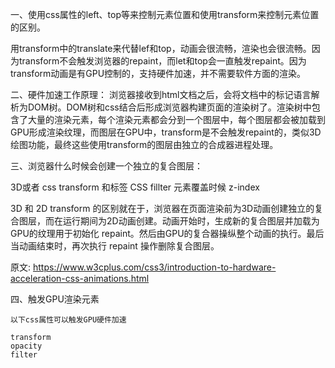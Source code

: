 一、使用css属性的left、top等来控制元素位置和使用transform来控制元素位置的区别。

用transform中的translate来代替lef和top，动画会很流畅，渲染也会很流畅。因为transform不会触发浏览器的repaint，而let和top会一直触发repaint。因为transform动画是有GPU控制的，支持硬件加速，并不需要软件方面的渲染。

二、硬件加速工作原理：
浏览器接收到html文档之后，会将文档中的标记语言解析为DOM树。DOM树和css结合后形成浏览器构建页面的渲染树了。渲染树中包含了大量的渲染元素，每个渲染元素都会分到一个图层中，每个图层都会被加载到GPU形成渲染纹理，而图层在GPU中，transform是不会触发repaint的，类似3D绘图功能，最终这些使用transform的图层由独立的合成器进程处理。


三、浏览器什么时候会创建一个独立的复合图层：

   3D或者 css transform
   <vidoe>和<canvas>标签
   CSS fillter
   元素覆盖时候 z-index


3D 和 2D transform 的区别就在于，浏览器在页面渲染前为3D动画创建独立的复合图层，而在运行期间为2D动画创建。动画开始时，生成新的复合图层并加载为GPU的纹理用于初始化 repaint。然后由GPU的复合器操纵整个动画的执行。最后当动画结束时，再次执行 repaint 操作删除复合图层。

原文: https://www.w3cplus.com/css3/introduction-to-hardware-acceleration-css-animations.html 



四、触发GPU渲染元素

    以下css属性可以触发GPU硬件加速

    transform
    opacity
    filter

